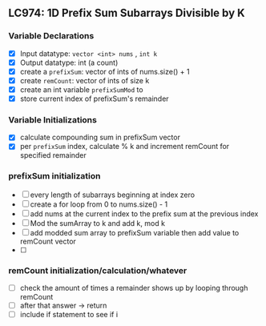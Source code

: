 ## LC974: 1D Prefix Sum Subarrays Divisible by K
### Variable Declarations
- [X] Input datatype: `vector <int> nums` , `int k`
- [X] Output datatype: int (a count)
- [X] create a `prefixSum`: vector of ints of nums.size() + 1
- [X] create `remCount`: vector of ints of size k
- [x] create an int variable `prefixSumMod` to 
- [x] store current index of prefixSum's remainder
### Variable Initializations
- [x] calculate compounding sum in prefixSum vector
- [x] per `prefixSum` index, calculate % k and increment remCount for specified remainder

### prefixSum initialization

- [ ] every length of subarrays beginning at index zero
- [ ] create a for loop from 0 to nums.size() - 1
- [ ] add nums at the current index to the prefix sum at the previous index
- [ ] Mod the sumArray to k and add k, mod k
- [ ] add modded sum array to prefixSum variable then add value to remCount vector
- [ ] 

### remCount initialization/calculation/whatever

- [ ] check the amount of times a remainder shows up by looping through remCount
- [ ] after that answer -> return
- [ ] include if statement to see if i

